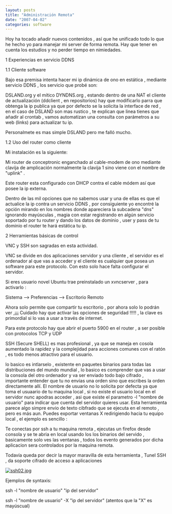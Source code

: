 ```yaml
---
layout: posts
title: "Administración Remota"
date: "2007-04-02"
categories: software
---
```


Hoy ha tocado añadir nuevos contenidos , así que he unificado todo lo que he hecho yo para manejar mi server de forma remota. Hay que tener en cuenta los estudios y no perder tiempo en nimiedades.

1 Experiencias en servicio DDNS

1.1 Cliente software

Bajo esa premisa intenta hacer mi ip dinámica de ono en estática , mediante servicio DDNS , los servicio que probé son:

DSLAND.org y el mítico DYNDNS.org , estando dentro de una NAT el cliente de actualización (ddclient , en repositorios) hay que modificarlo parra que obtenga la ip publica ya que por defecto se la solicita la interface de red , en el caso de DSLAND son mas rustico , te explican que linea tienes que añadir al crontab , vamos automatizan una consulta con parámetros a su web (links) para actualizar tu ip.

Personalmete es mas simple DSLAND pero me falló mucho.

1.2 Uso del router como cliente

Mi instalación es la siguiente:

Mi router de conceptronic enganchado al cable-modem de ono mediante clavija de amplicación normalmente la clavija 1 sino viene con el nombre de "uplink" .

Este router esta configurado con DHCP contra el cable módem así que posee la ip externa.

Dentro de las mil opciones que no sabemos usar y una de ellas es que el actualice la ip contra un servicio DDNS , por consiguiente yo encontré la opción mirando en los nombres donde apareciera la subcadena "dns" ignorando mayúsculas , magia con estar registrando en algún servicio soportado por tu router y dando los datos de dominio , user y pass de tu dominio el router te hará estática tu ip.

2 Herramientas básicas de control

VNC y SSH son sagradas en esta actividad.

VNC se divide en dos aplicaciones servidor y una cliente , el servidor es el ordenador al que vas a acceder y el cliente es cualquier que posea un software para este protocolo. Con esto solo hace falta configurar el servidor.

Si eres usuario novel Ubuntu trae preinstalado un xvncserver , para activarlo :

Sistema --> Preferencias --> Escritorio Remoto

Ahora solo permite que compartir tu escritorio , por ahora solo lo podrán ver ,¡¡¡ Cuidado hay que activar las opciones de seguridad !!!!! , la clave es primordial si lo vas a usar a través de internet.

Para este protocolo hay que abrir el puerto 5900 en el router , a ser posible con protocolos TCP y UDP

SSH (Secure SHELL) es mas profesional , ya que se maneja en cosola aumentado la rapidez y la complejidad para acciones comunes con el ratón , es todo menos atractivo para el usuario.

lo basico es intlarselo , existente en paquetes binarios para todas las distribuciones del mundo mundial , lo basico es comprender que vas a usar la consola del otro ordenador y va ser enviado todo bajo cifrado , importante entender que tu no envias una orden sino que escribes la orden directamente allí. El nombre de usuario no lo solicita por defecta ya que toma el usuaario de tu maquina local , si no existe el usuario local en el servidor nunc apodras acceder , asi que existe el parametro -l "nombre de usuario" para indicar que cuenta del servidor quieres usar. Esta herramienta parece algo simpre envio de texto cibfrado que se ejecuta en el remoto , pero es más aun. Puedes exportar ventanas X redirigiendo hacia tu equipo local , el ejemplo es sencillo :

Te conectas por ssh a tu maquina remota , ejecutas un firefox desde consola y se te abria en local usando los los binarios del servido , basicamente solo ves las ventanas , todos los evento generados por dicha aplicacion sera controlados por la maquina remota.

Todavía queda por decir la mayor maravilla de esta herramienta , Tunel SSH , da soporte cifrado de acceso a aplicaciones

[![ssh02.jpg](images/ssh02.thumbnail.jpg)](https://sicotico.files.wordpress.com/2007/03/ssh02.jpg "Enlace directo a archivo")

Ejemplos de syntaxis:

ssh -l "nombre de usuario" "ip del servidor"

ssh -l "nombre de usuario" -X "ip del servidor" (atentos que la "X" es mayúscual)
